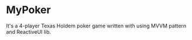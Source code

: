 # MyPoker
It's a 4-player Texas Holdem poker game written with using MVVM pattern and ReactiveUI lib.
